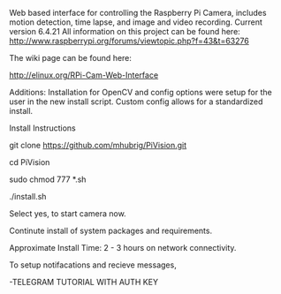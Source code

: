 Web based interface for controlling the Raspberry Pi Camera, includes motion detection, time lapse, and image and video recording.
Current version 6.4.21
All information on this project can be found here: http://www.raspberrypi.org/forums/viewtopic.php?f=43&t=63276

The wiki page can be found here:

http://elinux.org/RPi-Cam-Web-Interface


Additions:
Installation for OpenCV and config options were setup for the user in the new install script.
Custom config allows for a standardized install.




Install Instructions

git clone https://github.com/mhubrig/PiVision.git

cd PiVision

sudo chmod 777 *.sh

./install.sh

Select yes, to start camera now.

Continute install of system packages and requirements.

Approximate Install Time: 2 - 3 hours on network connectivity.


To setup notifacations and recieve messages, 

-TELEGRAM TUTORIAL WITH AUTH KEY